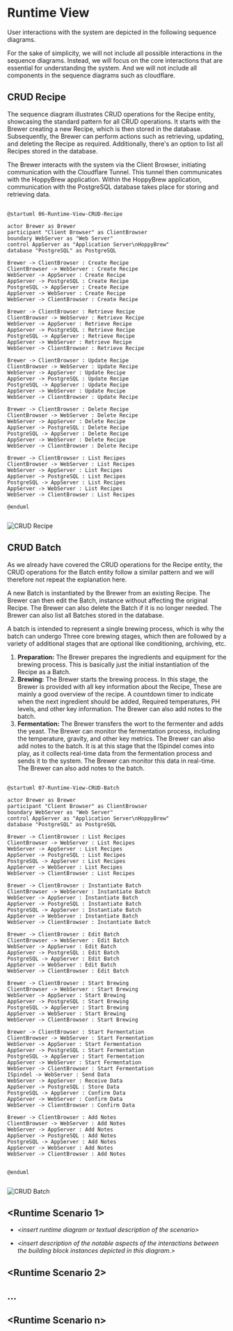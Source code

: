 # Runtime View

User interactions with the system are depicted in the following sequence diagrams.

For the sake of simplicity, we will not include all possible interactions in the sequence diagrams. Instead, we will focus on the core interactions that are essential for understanding the system. And we will not include all components in the sequence diagrams such as cloudflare.

## CRUD Recipe

The sequence diagram illustrates CRUD operations for the Recipe entity, showcasing the standard pattern for all CRUD operations. It starts with the Brewer creating a new Recipe, which is then stored in the database. Subsequently, the Brewer can perform actions such as retrieving, updating, and deleting the Recipe as required. Additionally, there's an option to list all Recipes stored in the database.

The Brewer interacts with the system via the Client Browser, initiating communication with the Cloudflare Tunnel. This tunnel then communicates with the HoppyBrew application. Within the HoppyBrew application, communication with the PostgreSQL database takes place for storing and retrieving data.

<pre id="mycode" class="haskell numberLines" startFrom="100">
  <code>
@startuml 06-Runtime-View-CRUD-Recipe

actor Brewer as Brewer
participant "Client Browser" as ClientBrowser
boundary WebServer as "Web Server"
control AppServer as "Application Server\nHoppyBrew"
database "PostgreSQL" as PostgreSQL

Brewer -> ClientBrowser : Create Recipe
ClientBrowser -> WebServer : Create Recipe
WebServer -> AppServer : Create Recipe
AppServer -> PostgreSQL : Create Recipe
PostgreSQL -> AppServer : Create Recipe
AppServer -> WebServer : Create Recipe
WebServer -> ClientBrowser : Create Recipe

Brewer -> ClientBrowser : Retrieve Recipe
ClientBrowser -> WebServer : Retrieve Recipe
WebServer -> AppServer : Retrieve Recipe
AppServer -> PostgreSQL : Retrieve Recipe
PostgreSQL -> AppServer : Retrieve Recipe
AppServer -> WebServer : Retrieve Recipe
WebServer -> ClientBrowser : Retrieve Recipe

Brewer -> ClientBrowser : Update Recipe
ClientBrowser -> WebServer : Update Recipe
WebServer -> AppServer : Update Recipe
AppServer -> PostgreSQL : Update Recipe
PostgreSQL -> AppServer : Update Recipe
AppServer -> WebServer : Update Recipe
WebServer -> ClientBrowser : Update Recipe

Brewer -> ClientBrowser : Delete Recipe
ClientBrowser -> WebServer : Delete Recipe
WebServer -> AppServer : Delete Recipe
AppServer -> PostgreSQL : Delete Recipe
PostgreSQL -> AppServer : Delete Recipe
AppServer -> WebServer : Delete Recipe
WebServer -> ClientBrowser : Delete Recipe

Brewer -> ClientBrowser : List Recipes
ClientBrowser -> WebServer : List Recipes
WebServer -> AppServer : List Recipes
AppServer -> PostgreSQL : List Recipes
PostgreSQL -> AppServer : List Recipes
AppServer -> WebServer : List Recipes
WebServer -> ClientBrowser : List Recipes

@enduml
    </code>
</pre>

![CRUD Recipe](../images/06-Runtime-View-CRUD-Recipe.png)

## CRUD Batch

As we already have covered the CRUD operations for the Recipe entity, the CRUD operations for the Batch entity follow a similar pattern and we will therefore not repeat the explanation here.

A new Batch is instantiated by the Brewer from an existing Recipe. The Brewer can then edit the Batch, instance without affecting the original Recipe. The Brewer can also delete the Batch if it is no longer needed. The Brewer can also list all Batches stored in the database.

A batch is intended to represent a single brewing process, which is why the batch can undergo Three core brewing stages, which then are followed by a variety of additional stages that are optional like conditioning, archiving, etc.

1. **Preparation:** The Brewer prepares the ingredients and equipment for the brewing process. This is basically just the initial instantiation of the Recipe as a Batch.
2. **Brewing:** The Brewer starts the brewing process. In this stage, the Brewer is provided with all key information about the Recipe, These are mainly a good overview of the recipe. A countdown timer to indicate when the next ingredient should be added, Required temperatures, PH levels, and other key information. The Brewer can also add notes to the batch.
3. **Fermentation:** The Brewer transfers the wort to the fermenter and adds the yeast. The Brewer can monitor the fermentation process, including the temperature, gravity, and other key metrics. The Brewer can also add notes to the batch. It is at this stage that the ISpindel comes into play, as it collects real-time data from the fermentation process and sends it to the system. The Brewer can monitor this data in real-time. The Brewer can also add notes to the batch.

<pre id="mycode" class="haskell numberLines" startFrom="100">
  <code>
@startuml 07-Runtime-View-CRUD-Batch

actor Brewer as Brewer
participant "Client Browser" as ClientBrowser
boundary WebServer as "Web Server"
control AppServer as "Application Server\nHoppyBrew"
database "PostgreSQL" as PostgreSQL

Brewer -> ClientBrowser : List Recipes
ClientBrowser -> WebServer : List Recipes
WebServer -> AppServer : List Recipes
AppServer -> PostgreSQL : List Recipes
PostgreSQL -> AppServer : List Recipes
AppServer -> WebServer : List Recipes
WebServer -> ClientBrowser : List Recipes

Brewer -> ClientBrowser : Instantiate Batch
ClientBrowser -> WebServer : Instantiate Batch
WebServer -> AppServer : Instantiate Batch
AppServer -> PostgreSQL : Instantiate Batch
PostgreSQL -> AppServer : Instantiate Batch
AppServer -> WebServer : Instantiate Batch
WebServer -> ClientBrowser : Instantiate Batch

Brewer -> ClientBrowser : Edit Batch
ClientBrowser -> WebServer : Edit Batch
WebServer -> AppServer : Edit Batch
AppServer -> PostgreSQL : Edit Batch
PostgreSQL -> AppServer : Edit Batch
AppServer -> WebServer : Edit Batch
WebServer -> ClientBrowser : Edit Batch

Brewer -> ClientBrowser : Start Brewing
ClientBrowser -> WebServer : Start Brewing
WebServer -> AppServer : Start Brewing
AppServer -> PostgreSQL : Start Brewing
PostgreSQL -> AppServer : Start Brewing
AppServer -> WebServer : Start Brewing
WebServer -> ClientBrowser : Start Brewing

Brewer -> ClientBrowser : Start Fermentation
ClientBrowser -> WebServer : Start Fermentation
WebServer -> AppServer : Start Fermentation
AppServer -> PostgreSQL : Start Fermentation
PostgreSQL -> AppServer : Start Fermentation
AppServer -> WebServer : Start Fermentation
WebServer -> ClientBrowser : Start Fermentation
ISpindel -> WebServer : Send Data
WebServer -> AppServer : Receive Data
AppServer -> PostgreSQL : Store Data
PostgreSQL -> AppServer : Confirm Data
AppServer -> WebServer : Confirm Data
WebServer -> ClientBrowser : Confirm Data

Brewer -> ClientBrowser : Add Notes
ClientBrowser -> WebServer : Add Notes
WebServer -> AppServer : Add Notes
AppServer -> PostgreSQL : Add Notes
PostgreSQL -> AppServer : Add Notes
AppServer -> WebServer : Add Notes
WebServer -> ClientBrowser : Add Notes


@enduml
    </code>
</pre>

![CRUD Batch](../images/07-Runtime-View-CRUD-Batch.png)




## \<Runtime Scenario 1\>

- *\<insert runtime diagram or textual description of the scenario\>*

- *\<insert description of the notable aspects of the interactions between the building block instances depicted in this diagram.\>*

## \<Runtime Scenario 2\>

## …

## \<Runtime Scenario n\>
